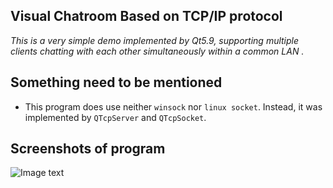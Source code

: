 ## Visual Chatroom Based on TCP/IP protocol 
 _This is a very simple demo implemented by Qt5.9, supporting multiple clients chatting with each other simultaneously within a common LAN ._

## Something need to be mentioned 
 - This program does use neither `winsock` nor `linux socket`. Instead, it was implemented by `QTcpServer` and `QTcpSocket`.

## Screenshots of program
![Image text]()

